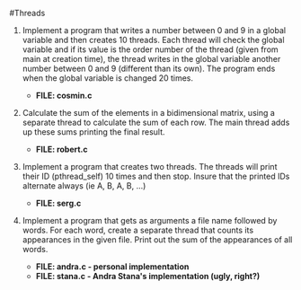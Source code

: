 #Threads
1. Implement a program that writes a number between 0 and 9 in a global variable and then creates 10 threads.
Each thread will check the global variable and if its value is the order number of the thread (given from
main at creation time), the thread writes in the global variable another number between 0 and 9 (different
than its own). The program ends when the global variable is changed 20 times.
    - **FILE: cosmin.c**

2. Calculate the sum of the elements in a bidimensional matrix, using a separate thread to calculate the sum
of each row. The main thread adds up these sums printing the final result.
    - **FILE: robert.c**

3. Implement a program that creates two threads. The threads will print their ID (pthread_self) 10 times and then
stop. Insure that the printed IDs alternate always (ie A, B, A, B, ...)
    - **FILE: serg.c**

4. Implement a program that gets as arguments a file name followed by words. For each word, create a separate
thread that counts its appearances in the given file.  Print out the sum of the appearances of all words.
    - **FILE: andra.c - personal implementation**
    - **FILE: stana.c - Andra Stana's implementation (ugly, right?)**

